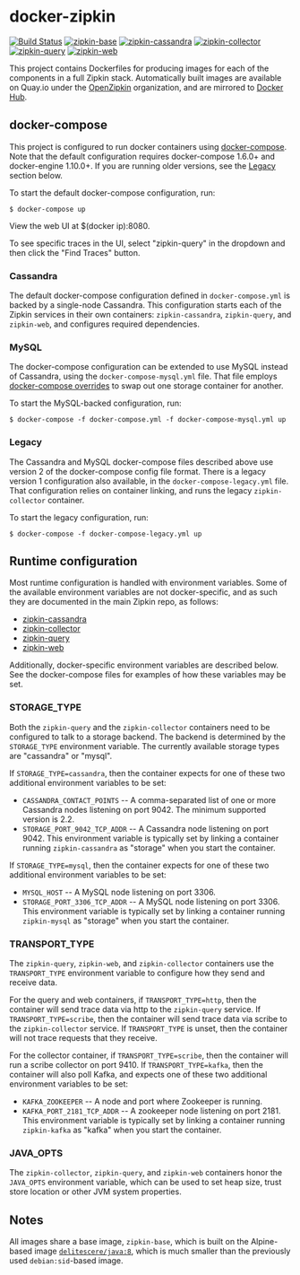 # docker-zipkin

[![Build Status](https://travis-ci.org/openzipkin/docker-zipkin.svg)](https://travis-ci.org/openzipkin/docker-zipkin)
[![zipkin-base](https://quay.io/repository/openzipkin/zipkin-base/status "zipkin-base")](https://quay.io/repository/openzipkin/zipkin-base)
[![zipkin-cassandra](https://quay.io/repository/openzipkin/zipkin-cassandra/status "zipkin-cassandra")](https://quay.io/repository/openzipkin/zipkin-cassandra)
[![zipkin-collector](https://quay.io/repository/openzipkin/zipkin-collector/status "zipkin-collector")](https://quay.io/repository/openzipkin/zipkin-collector)
[![zipkin-query](https://quay.io/repository/openzipkin/zipkin-query/status "zipkin-query")](https://quay.io/repository/openzipkin/zipkin-query)
[![zipkin-web](https://quay.io/repository/openzipkin/zipkin-web/status "zipkin-web")](https://quay.io/repository/openzipkin/zipkin-web)

This project contains Dockerfiles for producing images for each of the
components in a full Zipkin stack.  Automatically built images are available on
Quay.io under the [OpenZipkin](https://quay.io/organization/openzipkin) organization,
and are mirrored to [Docker Hub](https://hub.docker.com/u/openzipkin/).

## docker-compose

This project is configured to run docker containers using
[docker-compose](https://docs.docker.com/compose/). Note that the default
configuration requires docker-compose 1.6.0+ and docker-engine 1.10.0+. If you
are running older versions, see the [Legacy](#legacy) section below.

To start the default docker-compose configuration, run:

    $ docker-compose up

View the web UI at $(docker ip):8080.

To see specific traces in the UI, select "zipkin-query" in the dropdown and
then click the "Find Traces" button.

### Cassandra

The default docker-compose configuration defined in `docker-compose.yml` is
backed by a single-node Cassandra. This configuration starts each of the Zipkin
services in their own containers: `zipkin-cassandra`, `zipkin-query`, and
`zipkin-web`, and configures required dependencies.

### MySQL

The docker-compose configuration can be extended to use MySQL instead of
Cassandra, using the `docker-compose-mysql.yml` file. That file employs
[docker-compose overrides](https://docs.docker.com/compose/extends/#multiple-compose-files)
to swap out one storage container for another.

To start the MySQL-backed configuration, run:

    $ docker-compose -f docker-compose.yml -f docker-compose-mysql.yml up

### Legacy

The Cassandra and MySQL docker-compose files described above use version 2 of
the docker-compose config file format. There is a legacy version 1 configuration
also available, in the `docker-compose-legacy.yml` file. That configuration
relies on container linking, and runs the legacy `zipkin-collector` container.

To start the legacy configuration, run:

    $ docker-compose -f docker-compose-legacy.yml up

## Runtime configuration

Most runtime configuration is handled with environment variables. Some of the
available environment variables are not docker-specific, and as such they are
documented in the main Zipkin repo, as follows:

* [zipkin-cassandra](https://github.com/openzipkin/zipkin/tree/master/zipkin-cassandra#service-configuration)
* [zipkin-collector](https://github.com/openzipkin/zipkin/blob/master/zipkin-collector-service/README.md#configuration)
* [zipkin-query](https://github.com/openzipkin/zipkin/blob/master/zipkin-query-service/README.md#configuration)
* [zipkin-web](https://github.com/openzipkin/zipkin/blob/master/zipkin-web/README.md#configuration)

Additionally, docker-specific environment variables are described below. See the
docker-compose files for examples of how these variables may be set.

### STORAGE_TYPE

Both the `zipkin-query` and the `zipkin-collector` containers need to be
configured to talk to a storage backend. The backend is determined by the
`STORAGE_TYPE` environment variable. The currently available storage types are
"cassandra" or "mysql".

If `STORAGE_TYPE=cassandra`, then the container expects for one of these two
additional environment variables to be set:

* `CASSANDRA_CONTACT_POINTS` -- A comma-separated list of one or more Cassandra
  nodes listening on port 9042. The minimum supported version is 2.2.
* `STORAGE_PORT_9042_TCP_ADDR` -- A Cassandra node listening on port 9042. This
  environment variable is typically set by linking a container running
  `zipkin-cassandra` as "storage" when you start the container.

If `STORAGE_TYPE=mysql`, then the container expects for one of these two
additional environment variables to be set:

* `MYSQL_HOST` -- A MySQL node listening on port 3306.
* `STORAGE_PORT_3306_TCP_ADDR` -- A MySQL node listening on port 3306. This
  environment variable is typically set by linking a container running
  `zipkin-mysql` as "storage" when you start the container.

### TRANSPORT_TYPE

The `zipkin-query`, `zipkin-web`, and `zipkin-collector` containers use the
`TRANSPORT_TYPE` environment variable to configure how they send and receive
data.

For the query and web containers, if `TRANSPORT_TYPE=http`, then the container
will send trace data via http to the `zipkin-query` service. If
`TRANSPORT_TYPE=scribe`, then  the container will send trace data via scribe to
the `zipkin-collector` service. If `TRANSPORT_TYPE` is unset, then the container
will not trace requests that they receive.

For the collector container, if `TRANSPORT_TYPE=scribe`, then the container will
run a scribe collector on port 9410. If `TRANSPORT_TYPE=kafka`, then the
container will also poll Kafka, and expects one of these two additional
environment variables to be set:

* `KAFKA_ZOOKEEPER` -- A node and port where Zookeeper is running.
* `KAFKA_PORT_2181_TCP_ADDR` -- A zookeeper node listening on port 2181. This
  environment variable is typically set by linking a container running
  `zipkin-kafka` as "kafka" when you start the container.

### JAVA_OPTS

The `zipkin-collector`, `zipkin-query`, and `zipkin-web` containers honor the
`JAVA_OPTS` environment variable, which can be used to set heap size, trust
store location or other JVM system properties.

## Notes

All images share a base image, `zipkin-base`, which is built on the Alpine-based
image [`delitescere/java:8`](https://github.com/delitescere/docker-zulu), which
is much smaller than the previously used `debian:sid`-based image.
